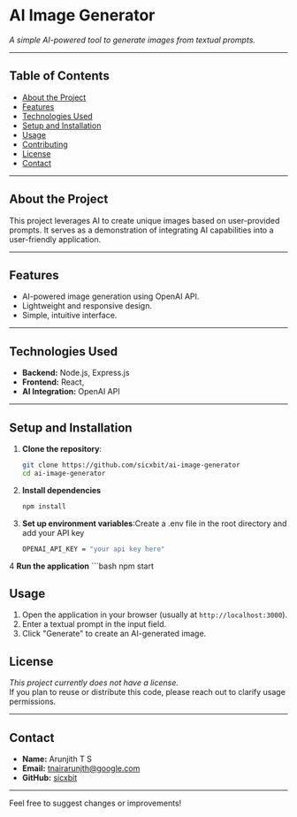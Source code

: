 # AI Image Generator

*A simple AI-powered tool to generate images from textual prompts.*

---

## Table of Contents
- [About the Project](#about-the-project)
- [Features](#features)
- [Technologies Used](#technologies-used)
- [Setup and Installation](#setup-and-installation)
- [Usage](#usage)
- [Contributing](#contributing)
- [License](#license)
- [Contact](#contact)

---

## About the Project
This project leverages AI to create unique images based on user-provided prompts. It serves as a demonstration of integrating AI capabilities into a user-friendly application.

---

## Features
- AI-powered image generation using OpenAI API.
- Lightweight and responsive design.
- Simple, intuitive interface.

---

## Technologies Used
- **Backend:** Node.js, Express.js
- **Frontend:** React, 
- **AI Integration:** OpenAI API

---

## Setup and Installation

1. **Clone the repository**:
   ```bash
   git clone https://github.com/sicxbit/ai-image-generator
   cd ai-image-generator
2. **Install dependencies**
   ```bash
   npm install
3. **Set up environment variables**:Create a .env file in the root directory and add your API key
    ```bash
    OPENAI_API_KEY = "your api key here"
4 **Run the application**
    ```bash
    npm start 

## Usage
1. Open the application in your browser (usually at `http://localhost:3000`).
2. Enter a textual prompt in the input field.
3. Click "Generate" to create an AI-generated image.

## License
*This project currently does not have a license.*  
If you plan to reuse or distribute this code, please reach out to clarify usage permissions.

---

## Contact
- **Name:** Arunjith T S
- **Email:** [tnairarunjth@google.com](mailto:tnairarunjith@gmail.com.com)
- **GitHub:** [sicxbit](https://github.com/sicxbit)

---

Feel free to suggest changes or improvements!
